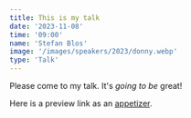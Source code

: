 ```yaml
---
title: This is my talk
date: '2023-11-08'
time: '09:00'
name: 'Stefan Blos'
image: '/images/speakers/2023/donny.webp'
type: 'Talk'
---
```


Please come to my talk. It's _going to be_ great!

Here is a preview link as an [appetizer](www.appetizer.com).
